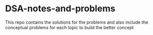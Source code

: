 # DSA-notes-and-problems
This repo contains the solutions for the problems and also include the conceptual problems for each topic to build the better concept
